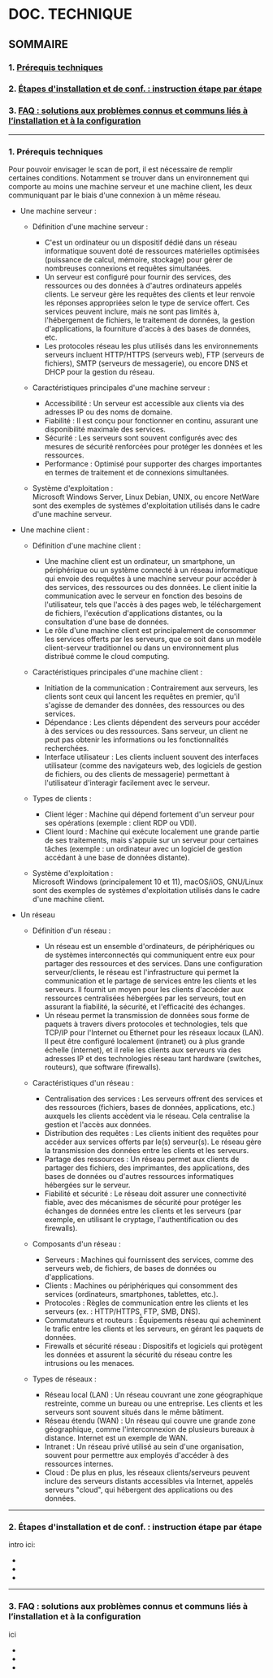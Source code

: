 # **DOC. TECHNIQUE**

## **SOMMAIRE**

### 1. [Prérequis techniques](https://github.com/WildCodeSchool/TSSR-2409-P1-G3-Scanner-de-ports/edit/main/INSTALL.md#1-pr%C3%A9requis-techniques-1)

### 2. [Étapes d'installation et de conf. : instruction étape par étape](https://github.com/WildCodeSchool/TSSR-2409-P1-G3-Scanner-de-ports/edit/main/INSTALL.md#2--%C3%A9tapes-dinstallation-et-de-conf--instruction-%C3%A9tape-par-%C3%A9tape)
    
### 3. [FAQ : solutions aux problèmes connus et communs liés à l’installation et à la configuration](https://github.com/WildCodeSchool/TSSR-2409-P1-G3-Scanner-de-ports/edit/main/INSTALL.md#3--faq--solutions-aux-probl%C3%A8mes-connus-et-communs-li%C3%A9s-%C3%A0-linstallation-et-%C3%A0-la-configuration) 
    
---

### 1. Prérequis techniques

Pour pouvoir envisager le scan de port, il est nécessaire de remplir certaines conditions. Notamment se trouver dans un environnement qui comporte au moins une machine serveur et une machine client, les deux communiquant par le biais d'une connexion à un même réseau.

* Une machine serveur :  
    - Définition d'une machine serveur :  
        - C'est un ordinateur ou un dispositif dédié dans un réseau informatique souvent doté de ressources matérielles optimisées (puissance de calcul, mémoire, stockage) pour gérer de nombreuses connexions et requêtes simultanées.  
        - Un serveur est configuré pour fournir des services, des ressources ou des données à d'autres ordinateurs appelés clients. Le serveur gère les requêtes des clients et leur renvoie les réponses appropriées selon le type de service offert. Ces services peuvent inclure, mais ne sont pas limités à, l'hébergement de fichiers, le traitement de données, la gestion d'applications, la fourniture d'accès à des bases de données, etc.
        - Les protocoles réseau les plus utilisés dans les environnements serveurs incluent HTTP/HTTPS (serveurs web), FTP (serveurs de fichiers), SMTP (serveurs de messagerie), ou encore DNS et DHCP pour la gestion du réseau.
          
    - Caractéristiques principales d'une machine serveur :
        - Accessibilité : Un serveur est accessible aux clients via des adresses IP ou des noms de domaine.  
        - Fiabilité : Il est conçu pour fonctionner en continu, assurant une disponibilité maximale des services.  
        - Sécurité : Les serveurs sont souvent configurés avec des mesures de sécurité renforcées pour protéger les données et les ressources.  
        - Performance : Optimisé pour supporter des charges importantes en termes de traitement et de connexions simultanées.

    - Système d'exploitation :  
  Microsoft Windows Server, Linux Debian, UNIX, ou encore NetWare sont des exemples de systèmes d'exploitation utilisés dans le cadre d'une machine serveur.

    
* Une machine client :  
    - Définition d'une machine client :  
        - Une machine client est un ordinateur, un smartphone, un périphérique ou un système connecté à un réseau informatique qui envoie des requêtes à une machine serveur pour accéder à des services, des ressources ou des données. Le client initie la communication avec le serveur en fonction des besoins de l'utilisateur, tels que l'accès à des pages web, le téléchargement de fichiers, l'exécution d'applications distantes, ou la consultation d'une base de données.  
        - Le rôle d'une machine client est principalement de consommer les services offerts par les serveurs, que ce soit dans un modèle client-serveur traditionnel ou dans un environnement plus distribué comme le cloud computing.
          
    - Caractéristiques principales d'une machine client :
        - Initiation de la communication : Contrairement aux serveurs, les clients sont ceux qui lancent les requêtes en premier, qu'il s'agisse de demander des données, des ressources ou des services.
        - Dépendance : Les clients dépendent des serveurs pour accéder à des services ou des ressources. Sans serveur, un client ne peut pas obtenir les informations ou les fonctionnalités recherchées.
        - Interface utilisateur : Les clients incluent souvent des interfaces utilisateur (comme des navigateurs web, des logiciels de gestion de fichiers, ou des clients de messagerie) permettant à l'utilisateur d'interagir facilement avec le serveur.
    - Types de clients :
        - Client léger : Machine qui dépend fortement d'un serveur pour ses opérations (exemple : client RDP ou VDI).
        - Client lourd : Machine qui exécute localement une grande partie de ses traitements, mais s'appuie sur un serveur pour certaines tâches (exemple : un ordinateur avec un logiciel de gestion accédant à une base de données distante).

    - Système d'exploitation :  
  Microsoft Windows (principalement 10 et 11), macOS/iOS, GNU/Linux sont des exemples de systèmes d'exploitation utilisés dans le cadre d'une machine client.
 
* Un réseau
    - Définition d'un réseau :  
        - Un réseau est un ensemble d'ordinateurs, de périphériques ou de systèmes interconnectés qui communiquent entre eux pour partager des ressources et des services. Dans une configuration serveur/clients, le réseau est l'infrastructure qui permet la communication et le partage de services entre les clients et les serveurs. Il fournit un moyen pour les clients d'accéder aux ressources centralisées hébergées par les serveurs, tout en assurant la fiabilité, la sécurité, et l'efficacité des échanges.  
        - Un réseau permet la transmission de données sous forme de paquets à travers divers protocoles et technologies, tels que TCP/IP pour l'Internet ou Ethernet pour les réseaux locaux (LAN). Il peut être configuré localement (intranet) ou à plus grande échelle (internet), et il relie les clients aux serveurs via des adresses IP et des technologies réseau tant hardware (switches, routeurs), que software (firewalls).  
  
    - Caractéristiques d'un réseau :  
        - Centralisation des services : Les serveurs offrent des services et des ressources (fichiers, bases de données, applications, etc.) auxquels les clients accèdent via le réseau. Cela centralise la gestion et l'accès aux données.
        - Distribution des requêtes : Les clients initient des requêtes pour accéder aux services offerts par le(s) serveur(s). Le réseau gère la transmission des données entre les clients et les serveurs.
        - Partage des ressources : Un réseau permet aux clients de partager des fichiers, des imprimantes, des applications, des bases de données ou d'autres ressources informatiques hébergées sur le serveur.
        - Fiabilité et sécurité : Le réseau doit assurer une connectivité fiable, avec des mécanismes de sécurité pour protéger les échanges de données entre les clients et les serveurs (par exemple, en utilisant le cryptage, l'authentification ou des firewalls).  

    - Composants d'un réseau :  
        - Serveurs : Machines qui fournissent des services, comme des serveurs web, de fichiers, de bases de données ou d'applications.
        - Clients : Machines ou périphériques qui consomment des services (ordinateurs, smartphones, tablettes, etc.).
        - Protocoles : Règles de communication entre les clients et les serveurs (ex. : HTTP/HTTPS, FTP, SMB, DNS).
        - Commutateurs et routeurs : Équipements réseau qui acheminent le trafic entre les clients et les serveurs, en gérant les paquets de données.
        - Firewalls et sécurité réseau : Dispositifs et logiciels qui protègent les données et assurent la sécurité du réseau contre les intrusions ou les menaces.  
     
    - Types de réseaux :  
        - Réseau local (LAN) : Un réseau couvrant une zone géographique restreinte, comme un bureau ou une entreprise. Les clients et les serveurs sont souvent situés dans le même bâtiment.
        - Réseau étendu (WAN) : Un réseau qui couvre une grande zone géographique, comme l'interconnexion de plusieurs bureaux à distance. Internet est un exemple de WAN.
        - Intranet : Un réseau privé utilisé au sein d'une organisation, souvent pour permettre aux employés d'accéder à des ressources internes.
        - Cloud : De plus en plus, les réseaux clients/serveurs peuvent inclure des serveurs distants accessibles via Internet, appelés serveurs "cloud", qui hébergent des applications ou des données.



---

### 2.  Étapes d'installation et de conf. : instruction étape par étape

intro ici:

*
*
*

---

### 3.  FAQ : solutions aux problèmes connus et communs liés à l’installation et à la configuration

ici

*
*
*


